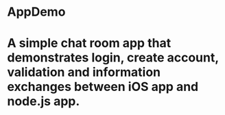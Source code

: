 AppDemo
=======

# A simple chat room app that demonstrates login, create account, validation and information exchanges between iOS app and node.js app.
